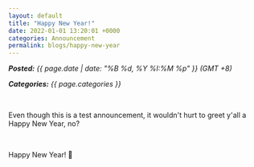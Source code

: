 ```yaml
---
layout: default
title: "Happy New Year!"
date: 2022-01-01 13:20:01 +0000
categories: Announcement
permalink: blogs/happy-new-year
---
```

***Posted:** {{ page.date | date: "%B %d, %Y %I:%M %p" }} (GMT +8)*

***Categories:** {{ page.categories }}*

<br>

Even though this is a test announcement, it wouldn't hurt to greet y'all a Happy New Year, no?

<br>

Happy New Year! 🎉
